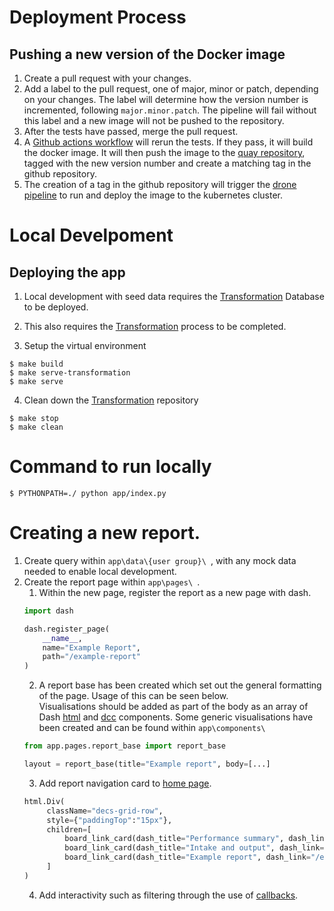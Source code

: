 # Deployment Process

## Pushing a new version of the Docker image

1. Create a pull request with your changes.
1. Add a label to the pull request, one of major, minor or patch, depending on your changes.
The label will determine how the version number is incremented, following `major.minor.patch`.
The pipeline will fail without this label and a new image will not be pushed to the repository.
1. After the tests have passed, merge the pull request.
1. A [Github actions workflow][push_image_workflow] will rerun the tests.
If they pass, it will build the docker image.
It will then push the image to the [quay repository][quay_repository], tagged with the new version number and create a matching tag in the github repository.
1. The creation of a tag in the github repository will trigger the [drone pipeline][drone_pipeline] to run and deploy the image to the kubernetes cluster.


# Local Develpoment
## Deploying the app

1. Local development with seed data requires the [Transformation](https://github.com/UKHomeOffice/hocs-mi-transformation) Database to be deployed.

2. This also requires the [Transformation](https://github.com/UKHomeOffice/hocs-mi-transformation) process to be completed.

3. Setup the virtual environment
```
$ make build
$ make serve-transformation
$ make serve
```

4. Clean down the [Transformation](https://github.com/UKHomeOffice/hocs-mi-transformation) repository
```
$ make stop
$ make clean
```


[quay_repository]: https://quay.io/repository/ukhomeofficedigital/hocs-mi-dashboards?tab=tags&tag=latest
[push_image_workflow]: https://github.com/UKHomeOffice/hocs-mi-dashboards/actions/workflows/docker-push.yml
[drone_pipeline]: https://drone-gh.acp.homeoffice.gov.uk/UKHomeOffice/hocs-mi-dashboards

# Command to run locally
```
$ PYTHONPATH=./ python app/index.py
```

# Creating a new report.
1. Create query within `app\data\{user group}\ `, with any mock data needed to enable local development.
2. Create the report page within `app\pages\ `.
   1. Within the new page, register the report as a new page with dash.
    ```python
    import dash
    
    dash.register_page(
        __name__, 
        name="Example Report",
        path="/example-report"
    )
    ```
   2. A report base has been created which set out the general formatting of the page. Usage of this can be seen below. <br> Visualisations should be added as part of the body as an array of Dash [html](https://dash.plotly.com/dash-html-components) and [dcc](https://dash.plotly.com/dash-core-components) components. Some generic visualisations have been created and can be found within `app\components\ `
    ```python
    from app.pages.report_base import report_base
    
    layout = report_base(title="Example report", body=[...]
    ```
   3. Add report navigation card to [home page](app/pages/home.py).
   ```python
   html.Div(
        className="decs-grid-row",
        style={"paddingTop":"15px"},
        children=[
            board_link_card(dash_title="Performance summary", dash_link="/performance-summary"),
            board_link_card(dash_title="Intake and output", dash_link="/intake-output"),
            board_link_card(dash_title="Example report", dash_link="/example-report"),
        ]
   )
   ```
   4. Add interactivity such as filtering through the use of [callbacks](https://dash.plotly.com/basic-callbacks).